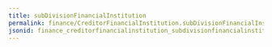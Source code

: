 ```yaml
---
title: subDivisionFinancialInstitution
permalink: finance/CreditorFinancialInstitution.subDivisionFinancialInstitution.html
jsonid: finance_creditorfinancialinstitution_subdivisionfinancialinstitution
---
```

